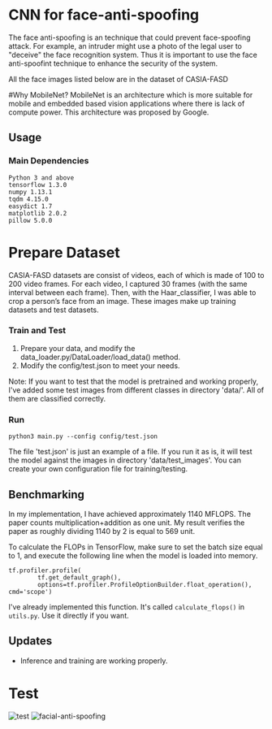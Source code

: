 # CNN for face-anti-spoofing
The face anti-spoofing is an technique that could prevent face-spoofing attack. For example, an intruder might use a photo of the legal user to "deceive" the face recognition system. Thus it is important to use the face anti-spoofint technique to enhance the security of the system.

All the face images listed below are in the dataset of CASIA-FASD

#Why MobileNet?
MobileNet is an architecture which is more suitable for mobile and embedded based vision applications where there is lack of compute power. This architecture was proposed by Google.

 
## Usage
### Main Dependencies
 ```
 Python 3 and above
 tensorflow 1.3.0
 numpy 1.13.1
 tqdm 4.15.0
 easydict 1.7
 matplotlib 2.0.2
 pillow 5.0.0
 ```
# Prepare Dataset
CASIA-FASD datasets are consist of videos, each of which is made of 100 to 200 video frames. For each video, I captured 30 frames (with the same interval between each frame). Then, with the Haar_classifier, I was able to crop a person’s face from an image. These images make up training datasets and test datasets. 

### Train and Test
1. Prepare your data, and modify the data_loader.py/DataLoader/load_data() method.
2. Modify the config/test.json to meet your needs.

Note: If you want to test that the model is pretrained and working properly, I've added some test images from different classes in directory 'data/'. All of them are classified correctly.

### Run
```
python3 main.py --config config/test.json

```
The file 'test.json' is just an example of a file. If you run it as is, it will test the model against the images in directory 'data/test_images'. You can create your own configuration file for training/testing.

## Benchmarking
In my implementation, I have achieved approximately 1140 MFLOPS. The paper counts multiplication+addition as one unit. My result verifies the paper as roughly dividing 1140 by 2 is equal to 569 unit.

To calculate the FLOPs in TensorFlow, make sure to set the batch size equal to 1, and execute the following line when the model is loaded into memory.
```
tf.profiler.profile(
        tf.get_default_graph(),
        options=tf.profiler.ProfileOptionBuilder.float_operation(), cmd='scope')
```
I've already implemented this function. It's called ```calculate_flops()``` in `utils.py`. Use it directly if you want.

## Updates
* Inference and training are working properly.
# Test

 <img src="https://i.ibb.co/G2784c7/test.png" alt="test" border="0">

 <img src="https://paperswithcode.com/media/tasks/facial-anti-spoofing_gHfingq.png" alt="facial-anti-spoofing" border="0">
